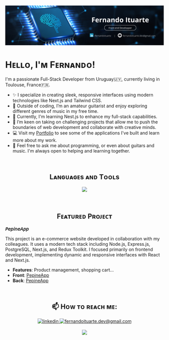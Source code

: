 <!--Banner-->
![fernandoituarte Banner Image](https://github.com/fernandoituarte/fernandoituarte/blob/main/banner.png)

<!--Header Name-->
# Hᴇʟʟᴏ, I'ᴍ Fᴇʀɴᴀɴᴅᴏ!

<!--Start Intro-->
I'm a passionate Full-Stack Developer from Uruguay🇺🇾, currently living in Toulouse, France🇫🇷.



- ✨ I specialize in creating sleek, responsive interfaces using modern technologies like Next.js and Tailwind CSS.
- 🎸 Outside of coding, I’m an amateur guitarist and enjoy exploring different genres of music in my free time.
- 🌱 Currently, I'm learning Nest.js to enhance my full-stack capabilities.
- 🚀 I’m keen on taking on challenging projects that allow me to push the boundaries of web development and collaborate with creative minds.
- 💻 Visit my [Portfolio](https://www.fernandoituarte.com) to see some of the applications I've built and learn more about my work.
- 💬 Feel free to ask me about programming, or even about guitars and music. I'm always open to helping and learning together.

<br />

<!--Languages and Tools Section-->       
<h2 align="center">Lᴀɴɢᴜᴀɢᴇs ᴀɴᴅ Tᴏᴏʟs</h2> 
<p align="center">
<img width="500px" margin="100px 100px" src="https://skillicons.dev/icons?i=ts,react,nextjs,nestjs,tailwindcss,redux,postgresql,git,vscode,docker,postman,notion&perline=10"  />
</p>
<br />

<!--Featured project Section--> 
<h2 align="center">Fᴇᴀᴛᴜʀᴇᴅ Pʀᴏᴊᴇᴄᴛ</h2> 

**𝘗𝘦𝘱𝘪𝘯𝘦𝘈𝘱𝘱**

This project is an e-commerce website developed in collaboration with my colleagues. It uses a modern tech stack including Node.js, Express.js, PostgreSQL, Next.js, and Redux Toolkit. I focused primarily on frontend development, implementing dynamic and responsive interfaces with React and Next.js.
- **Features**: Product management, shopping cart...
- **Front**: [PepineApp](https://github.com/fernandoituarte/PepineApp-Front)
- **Back**: [PepineApp](https://github.com/fernandoituarte/PepineApp-Back)
<br />


<!--Contact Section--> 

<h2 align="center">📫 Hᴏᴡ ᴛᴏ ʀᴇᴀᴄʜ ᴍᴇ: </h2>
<div align="center">
 <a href="https://www.linkedin.com/in/fernandoituarte/" target="_blank">
<img src=https://img.shields.io/badge/linkedin-%231E77B5.svg?&style=for-the-badge&logo=linkedin&logoColor=white alt=linkedin style="margin-bottom: 5px;" />
</a>
  
<a href="mailto:fernandoituarte.dev@gmail.com" target="_blank">
<img src="https://img.shields.io/badge/Gmail-D14836?style=for-the-badge&logo=gmail&logoColor=white" alt=fernandoituarte.dev@gmail.com mail style="margin-bottom: 5px;" />
</a>


<!--Footer--> 
<p align="center">
  <img src="https://capsule-render.vercel.app/api?type=waving&color=gradient&height=65&section=footer"/>
</p>
